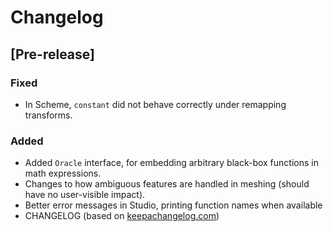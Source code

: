 # Changelog

## [Pre-release]
### Fixed
- In Scheme, `constant` did not behave correctly under remapping transforms.
### Added
- Added `Oracle` interface, for embedding arbitrary black-box functions in math expressions.
- Changes to how ambiguous features are handled in meshing (should have no user-visible impact).
- Better error messages in Studio, printing function names when available
- CHANGELOG (based on [keepachangelog.com](https://keepachangelog.com/en/1.0.0/))
